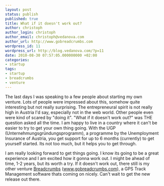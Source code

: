 ```yaml
---
layout: post
status: publish
published: true
title: What if it doesn't work out?
author: christoph
author_login: christoph
author_email: christoph@vedanova.com
author_url: http://www.gobreadcrumbs.com
wordpress_id: 11
wordpress_url: http://blog.vedanova.com/?p=11
date: 2010-08-30 07:57:05.000000000 +02:00
categories:
- startup
tags:
- startup
- breadcrumbs
- venture
---
```

The last days I was speaking to a few people about starting my own venture. Lots of people were impressed about this, somehow quite interesting but not really surprising. The entrepreneural spirit is not really high in Austria I'd say, especially not in the web world.
Other people even were kind of scared by "doing it". "What if it doesn't work out?" was THE question asked all the time.
I am happy to live in a country where it can't be easier to try to get your own thing going. With the UGP (Unternehmungsgründungsprogramm), a programme by the Unemployment Insurance of Austria, you get support for up to 6 months (currently) to get yourself started. Its not too much, but it helps you to get through.

I am really looking forward to get things going. I know its going to be a great experience and I am excited how it gonna work out. I might be ahead of time, 1-2 years, but its worth a try. If it doesn't work out, there still is my other venture <a title="Breadcrumbs" href="http://www.gobreadcrumbs.com" target="_blank">Breadcrumbs</a> (www.gobreadcrumbs.com), a GPS Track Management software thats coming on nicely. Can't wait to get the new release out there.
